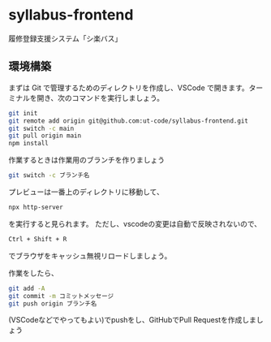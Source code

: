# syllabus-frontend
履修登録支援システム「シ楽バス」
## 環境構築

まずは Git で管理するためのディレクトリを作成し、VSCode で開きます。ターミナルを開き、次のコマンドを実行しましょう。

```bash
git init
git remote add origin git@github.com:ut-code/syllabus-frontend.git
git switch -c main
git pull origin main
npm install
```

作業するときは作業用のブランチを作りましょう
```bash
git switch -c ブランチ名
```

プレビューは一番上のディレクトリに移動して、
```bash
npx http-server
```
を実行すると見られます。
ただし、vscodeの変更は自動で反映されないので、
```txt
Ctrl + Shift + R
```
でブラウザをキャッシュ無視リロードしましょう。

作業をしたら、
```bash
git add -A
git commit -m コミットメッセージ
git push origin ブランチ名
```
(VSCodeなどでやってもよい)でpushをし、GitHubでPull Requestを作成しましょう
